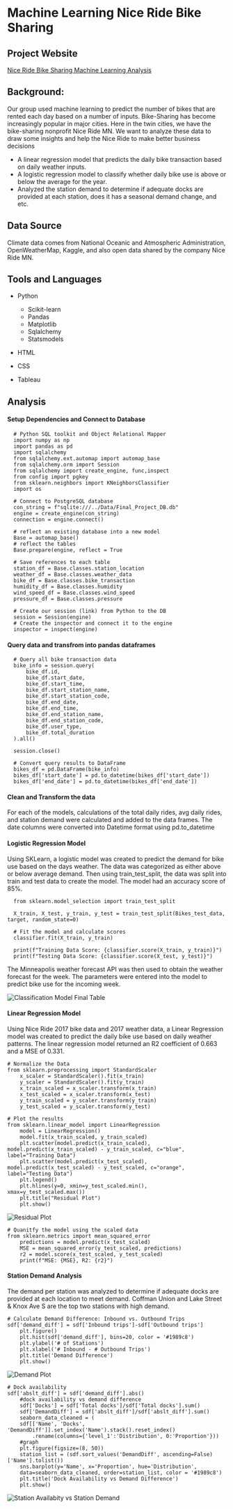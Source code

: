 # Machine Learning Nice Ride Bike Sharing

## Project Website
[Nice Ride Bike Sharing Machine Learning Analysis](https://grand42.github.io/Machine_Learning-NiceRide/Webpages/index.html)

## Background: 
Our group used machine learning to predict the number of bikes that are rented each day based on a number of inputs. Bike-Sharing has become increasingly popular in major cities. Here in the twin cities, we have the bike-sharing nonprofit Nice Ride MN. We want to analyze these data to draw some insights and help the Nice Ride to make better business decisions

* A linear regression model that predicts the daily bike transaction based on daily weather inputs. 
* A logistic regression model to classify whether daily bike use is above or below the average for the year. 
* Analyzed the station demand to determine if adequate docks are provided at each station, does it has a seasonal demand change, and etc. 


## Data Source
Climate data comes from National Oceanic and Atmospheric Administration,  OpenWeatherMap, Kaggle, and also open data shared by the company Nice Ride MN. 

## Tools and Languages

- Python
    * Scikit-learn
    * Pandas
    * Matplotlib
    * Sqlalchemy
    * Statsmodels

- HTML
- CSS
- Tableau

## Analysis

#### Setup Dependencies and Connect to Database

      # Python SQL toolkit and Object Relational Mapper
      import numpy as np
      import pandas as pd
      import sqlalchemy
      from sqlalchemy.ext.automap import automap_base
      from sqlalchemy.orm import Session
      from sqlalchemy import create_engine, func,inspect
      from config import pgkey
      from sklearn.neighbors import KNeighborsClassifier
      import os
      
      # Connect to PostgreSQL database
      con_string = f"sqlite:///../Data/Final_Project_DB.db"
      engine = create_engine(con_string)
      connection = engine.connect()
      
      # reflect an existing database into a new model
      Base = automap_base()
      # reflect the tables
      Base.prepare(engine, reflect = True
      
      # Save references to each table
      station_df = Base.classes.station_location
      weather_df = Base.classes.weather_data
      bike_df = Base.classes.bike_transaction
      humidity_df = Base.classes.humidity
      wind_speed_df = Base.classes.wind_speed
      pressure_df = Base.classes.pressure
      
      # Create our session (link) from Python to the DB
      session = Session(engine)
      # Create the inspector and connect it to the engine
      inspector = inspect(engine)
      
#### Query data and transfrom into pandas dataframes

      # Query all bike transaction data 
      bike_info = session.query(
          bike_df.id,
          bike_df.start_date,
          bike_df.start_time,
          bike_df.start_station_name,
          bike_df.start_station_code,
          bike_df.end_date,
          bike_df.end_time,
          bike_df.end_station_name,
          bike_df.end_station_code,
          bike_df.user_type,
          bike_df.total_duration
      ).all()

      session.close()

      # Convert query results to DataFrame
      bikes_df = pd.DataFrame(bike_info)
      bikes_df['start_date'] = pd.to_datetime(bikes_df['start_date'])
      bikes_df['end_date'] = pd.to_datetime(bikes_df['end_date'])
      
#### Clean and Transform the data

For each of the models, calculations of the total daily rides, avg daily rides, and station demand were calculated and added to the data frames.  The date columns were converted into Datetime format using pd.to_datetime

#### Logistic Regression Model

Using SKLearn, a logistic model was created to predict the demand for bike use based on the days weather.  The data was categorized as either above or below average demand.  Then using train_test_split, the data was split into train and test data to create the model. 
The model had an accuracy score of 85%.

      from sklearn.model_selection import train_test_split

      X_train, X_test, y_train, y_test = train_test_split(Bikes_test_data, target, random_state=0)
      
      # Fit the model and calculate scores
      classifier.fit(X_train, y_train)
      
      print(f"Training Data Score: {classifier.score(X_train, y_train)}")
      print(f"Testing Data Score: {classifier.score(X_test, y_test)}")

The Minneapolis weather forecast API was then used to obtain the weather forecast for the week. The parameters were entered into the model to predict bike use for the incoming week.

![Classification Model Final Table](Graphs&Tables/Weather_Classification_Table.PNG)

#### Linear Regression Model

Using Nice Ride 2017 bike data and 2017 weather data, a Linear Regression model was created to predict the daily bike use based on daily weather patterns. The linear regression model returned an R2 coefficient of 0.663 and a MSE of 0.331.

	# Normalize the Data
	from sklearn.preprocessing import StandardScaler
        x_scaler = StandardScaler().fit(x_train)
        y_scaler = StandardScaler().fit(y_train)
        x_train_scaled = x_scaler.transform(x_train)
        x_test_scaled = x_scaler.transform(x_test)
        y_train_scaled = y_scaler.transform(y_train)
        y_test_scaled = y_scaler.transform(y_test)

	# Plot the results
	from sklearn.linear_model import LinearRegression
        model = LinearRegression()
        model.fit(x_train_scaled, y_train_scaled)
        plt.scatter(model.predict(x_train_scaled), model.predict(x_train_scaled) - y_train_scaled, c="blue", label="Training Data")
        plt.scatter(model.predict(x_test_scaled), model.predict(x_test_scaled) - y_test_scaled, c="orange", label="Testing Data")
        plt.legend()
        plt.hlines(y=0, xmin=y_test_scaled.min(), xmax=y_test_scaled.max())
        plt.title("Residual Plot")
        plt.show()

![Residual Plot](Graphs&Tables/Residual_Plot.png)

	# Quanitfy the model using the scaled data
	from sklearn.metrics import mean_squared_error
        predictions = model.predict(x_test_scaled)
        MSE = mean_squared_error(y_test_scaled, predictions)
        r2 = model.score(x_test_scaled, y_test_scaled)
        print(f"MSE: {MSE}, R2: {r2}")

#### Station Demand Analysis

The demand per station was analyzed to determine if adequate docks are provided at each location to meet demand. Coffman Union and Lake Street & Knox Ave S are the top two stations with high demand.

	# Calculate Demand Difference: Inbound vs. Outbound Trips
	sdf['demand_diff'] = sdf['Inbound trips']-sdf['Outbound trips']
        plt.figure()
        plt.hist(sdf['demand_diff'], bins=20, color = '#1989c8')
        plt.ylabel('# of Stations')
        plt.xlabel('# Inbound - # Outbound Trips')
        plt.title('Demand Difference')
        plt.show()
![Demand Plot](Graphs&Tables/Demand_Diff.png)

	# Dock availability
	sdf['abslt_diff'] = sdf['demand_diff'].abs()
        #dock availability vs demand difference
        sdf['Docks'] = sdf['Total docks']/sdf['Total docks'].sum()
        sdf['DemandDiff'] = sdf['abslt_diff']/sdf['abslt_diff'].sum()
        seaborn_data_cleaned = (
        sdf[['Name', 'Docks', 'DemandDiff']].set_index('Name').stack().reset_index()
        	.rename(columns={'level_1':'Distribution', 0:'Proportion'}))
        #graph
        plt.figure(figsize=(8, 50))
        station_list = (sdf.sort_values('DemandDiff', ascending=False)['Name'].tolist())
        sns.barplot(y='Name', x='Proportion', hue='Distribution', 
        data=seaborn_data_cleaned, order=station_list, color = '#1989c8')
        plt.title('Dock Availability vs Demand Difference')
        plt.show()
![Station Availabity vs Station Demand](Graphs&Tables/Availability_v_Demand.png)

